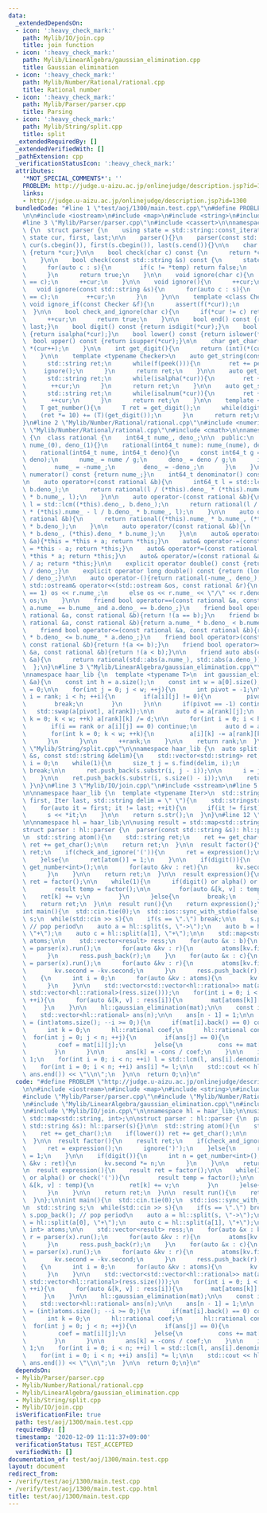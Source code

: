 ```yaml
---
data:
  _extendedDependsOn:
  - icon: ':heavy_check_mark:'
    path: Mylib/IO/join.cpp
    title: join function
  - icon: ':heavy_check_mark:'
    path: Mylib/LinearAlgebra/gaussian_elimination.cpp
    title: Gaussian elimination
  - icon: ':heavy_check_mark:'
    path: Mylib/Number/Rational/rational.cpp
    title: Rational number
  - icon: ':heavy_check_mark:'
    path: Mylib/Parser/parser.cpp
    title: Parsing
  - icon: ':heavy_check_mark:'
    path: Mylib/String/split.cpp
    title: split
  _extendedRequiredBy: []
  _extendedVerifiedWith: []
  _pathExtension: cpp
  _verificationStatusIcon: ':heavy_check_mark:'
  attributes:
    '*NOT_SPECIAL_COMMENTS*': ''
    PROBLEM: http://judge.u-aizu.ac.jp/onlinejudge/description.jsp?id=1300
    links:
    - http://judge.u-aizu.ac.jp/onlinejudge/description.jsp?id=1300
  bundledCode: "#line 1 \"test/aoj/1300/main.test.cpp\"\n#define PROBLEM \"http://judge.u-aizu.ac.jp/onlinejudge/description.jsp?id=1300\"\
    \n\n#include <iostream>\n#include <map>\n#include <string>\n#include <vector>\n\
    #line 3 \"Mylib/Parser/parser.cpp\"\n#include <cassert>\n\nnamespace haar_lib\
    \ {\n  struct parser {\n    using state = std::string::const_iterator;\n\n   \
    \ state cur, first, last;\n\n    parser(){}\n    parser(const std::string &s):\
    \ cur(s.cbegin()), first(s.cbegin()), last(s.cend()){}\n\n    char peek() const\
    \ {return *cur;}\n\n    bool check(char c) const {\n      return *cur == c;\n\
    \    }\n\n    bool check(const std::string &s) const {\n      state temp = cur;\n\
    \      for(auto c : s){\n        if(c != *temp) return false;\n        ++temp;\n\
    \      }\n      return true;\n    }\n\n    void ignore(char c){\n      assert(*cur\
    \ == c);\n      ++cur;\n    }\n\n    void ignore(){\n      ++cur;\n    }\n\n \
    \   void ignore(const std::string &s){\n      for(auto c : s){\n        assert(*cur\
    \ == c);\n        ++cur;\n      }\n    }\n\n    template <class Checker>\n   \
    \ void ignore_if(const Checker &f){\n      assert(f(*cur));\n      ++cur;\n  \
    \  }\n\n    bool check_and_ignore(char c){\n      if(*cur != c) return false;\n\
    \      ++cur;\n      return true;\n    }\n\n    bool end() const {return cur ==\
    \ last;}\n    bool digit() const {return isdigit(*cur);}\n    bool alpha() const\
    \ {return isalpha(*cur);}\n    bool lower() const {return islower(*cur);}\n  \
    \  bool upper() const {return isupper(*cur);}\n\n    char get_char(){\n      return\
    \ *(cur++);\n    }\n\n    int get_digit(){\n      return (int)(*(cur++) - '0');\n\
    \    }\n\n    template <typename Checker>\n    auto get_string(const Checker &f){\n\
    \      std::string ret;\n      while(f(peek())){\n        ret += peek();\n   \
    \     ignore();\n      }\n      return ret;\n    }\n\n    auto get_string_alpha(){\n\
    \      std::string ret;\n      while(isalpha(*cur)){\n        ret += *cur;\n \
    \       ++cur;\n      }\n      return ret;\n    }\n\n    auto get_string_alnum(){\n\
    \      std::string ret;\n      while(isalnum(*cur)){\n        ret += *cur;\n \
    \       ++cur;\n      }\n      return ret;\n    }\n\n    template <typename T>\n\
    \    T get_number(){\n      T ret = get_digit();\n      while(digit()){\n    \
    \    (ret *= 10) += (T)(get_digit());\n      }\n      return ret;\n    }\n  };\n\
    }\n#line 2 \"Mylib/Number/Rational/rational.cpp\"\n#include <numeric>\n#line 4\
    \ \"Mylib/Number/Rational/rational.cpp\"\n#include <cmath>\n\nnamespace haar_lib\
    \ {\n  class rational {\n    int64_t nume_, deno_;\n\n  public:\n    rational():\
    \ nume_(0), deno_(1){}\n    rational(int64_t nume): nume_(nume), deno_(1){}\n\
    \    rational(int64_t nume, int64_t deno){\n      const int64_t g = std::gcd(nume,\
    \ deno);\n      nume_ = nume / g;\n      deno_ = deno / g;\n      if(deno_ < 0){\n\
    \        nume_ = -nume_;\n        deno_ = -deno_;\n      }\n    }\n\n    int64_t\
    \ numerator() const {return nume_;}\n    int64_t denominator() const {return deno_;}\n\
    \n    auto operator+(const rational &b){\n      int64_t l = std::lcm((*this).deno_,\
    \ b.deno_);\n      return rational(l / (*this).deno_ * (*this).nume_ + l / b.deno_\
    \ * b.nume_, l);\n    }\n\n    auto operator-(const rational &b){\n      int64_t\
    \ l = std::lcm((*this).deno_, b.deno_);\n      return rational(l / (*this).deno_\
    \ * (*this).nume_ - l / b.deno_ * b.nume_, l);\n    }\n\n    auto operator*(const\
    \ rational &b){\n      return rational((*this).nume_ * b.nume_, (*this).deno_\
    \ * b.deno_);\n    }\n\n    auto operator/(const rational &b){\n      return rational((*this).nume_\
    \ * b.deno_, (*this).deno_ * b.nume_);\n    }\n\n    auto& operator+=(const rational\
    \ &a){*this = *this + a; return *this;}\n    auto& operator-=(const rational &a){*this\
    \ = *this - a; return *this;}\n    auto& operator*=(const rational &a){*this =\
    \ *this * a; return *this;}\n    auto& operator/=(const rational &a){*this = *this\
    \ / a; return *this;}\n\n    explicit operator double() const {return (double)nume_\
    \ / deno_;}\n    explicit operator long double() const {return (long double)nume_\
    \ / deno_;}\n\n    auto operator-(){return rational(-nume_, deno_);}\n\n    friend\
    \ std::ostream& operator<<(std::ostream &os, const rational &r){\n      if(r.deno_\
    \ == 1) os << r.nume_;\n      else os << r.nume_ << \"/\" << r.deno_;\n      return\
    \ os;\n    }\n\n    friend bool operator==(const rational &a, const rational &b){return\
    \ a.nume_ == b.nume_ and a.deno_ == b.deno_;}\n    friend bool operator!=(const\
    \ rational &a, const rational &b){return !(a == b);}\n    friend bool operator<(const\
    \ rational &a, const rational &b){return a.nume_ * b.deno_ < b.nume_ * a.deno_;}\n\
    \    friend bool operator<=(const rational &a, const rational &b){return a.nume_\
    \ * b.deno_ <= b.nume_ * a.deno_;}\n    friend bool operator>(const rational &a,\
    \ const rational &b){return !(a <= b);}\n    friend bool operator>=(const rational\
    \ &a, const rational &b){return !(a < b);}\n\n    friend auto abs(const rational\
    \ &a){\n      return rational(std::abs(a.nume_), std::abs(a.deno_));\n    }\n\
    \  };\n}\n#line 3 \"Mylib/LinearAlgebra/gaussian_elimination.cpp\"\n#include <utility>\n\
    \nnamespace haar_lib {\n  template <typename T>\n  int gaussian_elimination(std::vector<std::vector<T>>\
    \ &a){\n    const int h = a.size();\n    const int w = a[0].size();\n    int rank\
    \ = 0;\n\n    for(int j = 0; j < w; ++j){\n      int pivot = -1;\n\n      for(int\
    \ i = rank; i < h; ++i){\n        if(a[i][j] != 0){\n          pivot = i;\n  \
    \        break;\n        }\n      }\n\n      if(pivot == -1) continue;\n\n   \
    \   std::swap(a[pivot], a[rank]);\n\n      auto d = a[rank][j];\n      for(int\
    \ k = 0; k < w; ++k) a[rank][k] /= d;\n\n      for(int i = 0; i < h; ++i){\n \
    \       if(i == rank or a[i][j] == 0) continue;\n        auto d = a[i][j];\n \
    \       for(int k = 0; k < w; ++k){\n          a[i][k] -= a[rank][k] * d;\n  \
    \      }\n      }\n\n      ++rank;\n    }\n\n    return rank;\n  }\n}\n#line 4\
    \ \"Mylib/String/split.cpp\"\n\nnamespace haar_lib {\n  auto split(const std::string\
    \ &s, const std::string &delim){\n    std::vector<std::string> ret;\n\n    size_t\
    \ i = 0;\n    while(1){\n      size_t j = s.find(delim, i);\n      if(j == std::string::npos)\
    \ break;\n\n      ret.push_back(s.substr(i, j - i));\n\n      i = j + delim.size();\n\
    \    }\n\n    ret.push_back(s.substr(i, s.size() - i));\n\n    return ret;\n \
    \ }\n}\n#line 3 \"Mylib/IO/join.cpp\"\n#include <sstream>\n#line 5 \"Mylib/IO/join.cpp\"\
    \n\nnamespace haar_lib {\n  template <typename Iter>\n  std::string join(Iter\
    \ first, Iter last, std::string delim = \" \"){\n    std::stringstream s;\n\n\
    \    for(auto it = first; it != last; ++it){\n      if(it != first) s << delim;\n\
    \      s << *it;\n    }\n\n    return s.str();\n  }\n}\n#line 12 \"test/aoj/1300/main.test.cpp\"\
    \n\nnamespace hl = haar_lib;\n\nusing result = std::map<std::string, int>;\n\n\
    struct parser : hl::parser {\n  parser(const std::string &s): hl::parser(s){}\n\
    \n  std::string atom(){\n    std::string ret;\n    ret += get_char();\n    if(lower())\
    \ ret += get_char();\n\n    return ret;\n  }\n\n  result factor(){\n    result\
    \ ret;\n    if(check_and_ignore('(')){\n      ret = expression();\n      ignore(')');\n\
    \    }else{\n      ret[atom()] = 1;\n    }\n\n    if(digit()){\n      int n =\
    \ get_number<int>();\n\n      for(auto &kv : ret){\n        kv.second *= n;\n\
    \      }\n    }\n\n    return ret;\n  }\n\n  result expression(){\n    result\
    \ ret = factor();\n\n    while(1){\n      if(digit() or alpha() or check('(')){\n\
    \        result temp = factor();\n\n        for(auto &[k, v] : temp){\n      \
    \    ret[k] += v;\n        }\n      }else{\n        break;\n      }\n    }\n\n\
    \    return ret;\n  }\n\n  result run(){\n    return expression();\n  }\n};\n\n\
    int main(){\n  std::cin.tie(0);\n  std::ios::sync_with_stdio(false);\n\n  std::string\
    \ s;\n  while(std::cin >> s){\n    if(s == \".\") break;\n\n    s.pop_back();\
    \ // pop period\n    auto a = hl::split(s, \"->\");\n    auto b = hl::split(a[0],\
    \ \"+\");\n    auto c = hl::split(a[1], \"+\");\n\n    std::map<std::string, int>\
    \ atoms;\n\n    std::vector<result> ress;\n    for(auto &x : b){\n      auto r\
    \ = parser(x).run();\n      for(auto &kv : r){\n        atoms[kv.first] = 0;\n\
    \      }\n      ress.push_back(r);\n    }\n    for(auto &x : c){\n      auto r\
    \ = parser(x).run();\n      for(auto &kv : r){\n        atoms[kv.first] = 0;\n\
    \        kv.second = -kv.second;\n      }\n      ress.push_back(r);\n    }\n\n\
    \    {\n      int i = 0;\n      for(auto &kv : atoms){\n        kv.second = i++;\n\
    \      }\n    }\n\n    std::vector<std::vector<hl::rational>> mat(atoms.size(),\
    \ std::vector<hl::rational>(ress.size()));\n    for(int i = 0; i < (int)ress.size();\
    \ ++i){\n      for(auto &[k, v] : ress[i]){\n        mat[atoms[k]][i] = v;\n \
    \     }\n    }\n\n    hl::gaussian_elimination(mat);\n\n    const int n = ress.size();\n\
    \    std::vector<hl::rational> ans(n);\n\n    ans[n - 1] = 1;\n\n    for(int i\
    \ = (int)atoms.size(); --i >= 0;){\n      if(mat[i].back() == 0) continue;\n\n\
    \      int k = 0;\n      hl::rational coef;\n      hl::rational cons;\n\n    \
    \  for(int j = 0; j < n; ++j){\n        if(ans[j] == 0){\n          k = j;\n \
    \         coef = mat[i][j];\n        }else{\n          cons += mat[i][j] * ans[j];\n\
    \        }\n      }\n\n      ans[k] = -cons / coef;\n    }\n\n    int64_t l =\
    \ 1;\n    for(int i = 0; i < n; ++i) l = std::lcm(l, ans[i].denominator());\n\n\
    \    for(int i = 0; i < n; ++i) ans[i] *= l;\n\n    std::cout << hl::join(ans.begin(),\
    \ ans.end()) << \"\\n\";\n  }\n\n  return 0;\n}\n"
  code: "#define PROBLEM \"http://judge.u-aizu.ac.jp/onlinejudge/description.jsp?id=1300\"\
    \n\n#include <iostream>\n#include <map>\n#include <string>\n#include <vector>\n\
    #include \"Mylib/Parser/parser.cpp\"\n#include \"Mylib/Number/Rational/rational.cpp\"\
    \n#include \"Mylib/LinearAlgebra/gaussian_elimination.cpp\"\n#include \"Mylib/String/split.cpp\"\
    \n#include \"Mylib/IO/join.cpp\"\n\nnamespace hl = haar_lib;\n\nusing result =\
    \ std::map<std::string, int>;\n\nstruct parser : hl::parser {\n  parser(const\
    \ std::string &s): hl::parser(s){}\n\n  std::string atom(){\n    std::string ret;\n\
    \    ret += get_char();\n    if(lower()) ret += get_char();\n\n    return ret;\n\
    \  }\n\n  result factor(){\n    result ret;\n    if(check_and_ignore('(')){\n\
    \      ret = expression();\n      ignore(')');\n    }else{\n      ret[atom()]\
    \ = 1;\n    }\n\n    if(digit()){\n      int n = get_number<int>();\n\n      for(auto\
    \ &kv : ret){\n        kv.second *= n;\n      }\n    }\n\n    return ret;\n  }\n\
    \n  result expression(){\n    result ret = factor();\n\n    while(1){\n      if(digit()\
    \ or alpha() or check('(')){\n        result temp = factor();\n\n        for(auto\
    \ &[k, v] : temp){\n          ret[k] += v;\n        }\n      }else{\n        break;\n\
    \      }\n    }\n\n    return ret;\n  }\n\n  result run(){\n    return expression();\n\
    \  }\n};\n\nint main(){\n  std::cin.tie(0);\n  std::ios::sync_with_stdio(false);\n\
    \n  std::string s;\n  while(std::cin >> s){\n    if(s == \".\") break;\n\n   \
    \ s.pop_back(); // pop period\n    auto a = hl::split(s, \"->\");\n    auto b\
    \ = hl::split(a[0], \"+\");\n    auto c = hl::split(a[1], \"+\");\n\n    std::map<std::string,\
    \ int> atoms;\n\n    std::vector<result> ress;\n    for(auto &x : b){\n      auto\
    \ r = parser(x).run();\n      for(auto &kv : r){\n        atoms[kv.first] = 0;\n\
    \      }\n      ress.push_back(r);\n    }\n    for(auto &x : c){\n      auto r\
    \ = parser(x).run();\n      for(auto &kv : r){\n        atoms[kv.first] = 0;\n\
    \        kv.second = -kv.second;\n      }\n      ress.push_back(r);\n    }\n\n\
    \    {\n      int i = 0;\n      for(auto &kv : atoms){\n        kv.second = i++;\n\
    \      }\n    }\n\n    std::vector<std::vector<hl::rational>> mat(atoms.size(),\
    \ std::vector<hl::rational>(ress.size()));\n    for(int i = 0; i < (int)ress.size();\
    \ ++i){\n      for(auto &[k, v] : ress[i]){\n        mat[atoms[k]][i] = v;\n \
    \     }\n    }\n\n    hl::gaussian_elimination(mat);\n\n    const int n = ress.size();\n\
    \    std::vector<hl::rational> ans(n);\n\n    ans[n - 1] = 1;\n\n    for(int i\
    \ = (int)atoms.size(); --i >= 0;){\n      if(mat[i].back() == 0) continue;\n\n\
    \      int k = 0;\n      hl::rational coef;\n      hl::rational cons;\n\n    \
    \  for(int j = 0; j < n; ++j){\n        if(ans[j] == 0){\n          k = j;\n \
    \         coef = mat[i][j];\n        }else{\n          cons += mat[i][j] * ans[j];\n\
    \        }\n      }\n\n      ans[k] = -cons / coef;\n    }\n\n    int64_t l =\
    \ 1;\n    for(int i = 0; i < n; ++i) l = std::lcm(l, ans[i].denominator());\n\n\
    \    for(int i = 0; i < n; ++i) ans[i] *= l;\n\n    std::cout << hl::join(ans.begin(),\
    \ ans.end()) << \"\\n\";\n  }\n\n  return 0;\n}\n"
  dependsOn:
  - Mylib/Parser/parser.cpp
  - Mylib/Number/Rational/rational.cpp
  - Mylib/LinearAlgebra/gaussian_elimination.cpp
  - Mylib/String/split.cpp
  - Mylib/IO/join.cpp
  isVerificationFile: true
  path: test/aoj/1300/main.test.cpp
  requiredBy: []
  timestamp: '2020-12-09 11:11:37+09:00'
  verificationStatus: TEST_ACCEPTED
  verifiedWith: []
documentation_of: test/aoj/1300/main.test.cpp
layout: document
redirect_from:
- /verify/test/aoj/1300/main.test.cpp
- /verify/test/aoj/1300/main.test.cpp.html
title: test/aoj/1300/main.test.cpp
---
```

